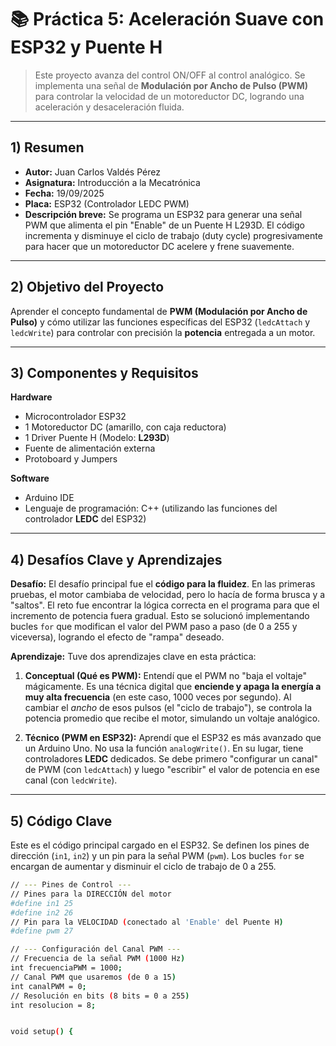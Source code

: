 # 📚 Práctica 5: Aceleración Suave con ESP32 y Puente H

> Este proyecto avanza del control ON/OFF al control analógico. Se implementa una señal de **Modulación por Ancho de Pulso (PWM)** para controlar la velocidad de un motoreductor DC, logrando una aceleración y desaceleración fluida.

---

## 1) Resumen

- **Autor:** Juan Carlos Valdés Pérez
- **Asignatura:** Introducción a la Mecatrónica
- **Fecha:** 19/09/2025
- **Placa:** ESP32 (Controlador LEDC PWM)
- **Descripción breve:** Se programa un ESP32 para generar una señal PWM que alimenta el pin "Enable" de un Puente H L293D. El código incrementa y disminuye el ciclo de trabajo (duty cycle) progresivamente para hacer que un motoreductor DC acelere y frene suavemente.

---

## 2) Objetivo del Proyecto

Aprender el concepto fundamental de **PWM (Modulación por Ancho de Pulso)** y cómo utilizar las funciones específicas del ESP32 (`ledcAttach` y `ledcWrite`) para controlar con precisión la **potencia** entregada a un motor.

---

## 3) Componentes y Requisitos

**Hardware**
- Microcontrolador ESP32
- 1 Motoreductor DC (amarillo, con caja reductora)
- 1 Driver Puente H (Modelo: **L293D**)
- Fuente de alimentación externa
- Protoboard y Jumpers

**Software**
- Arduino IDE
- Lenguaje de programación: C++ (utilizando las funciones del controlador **LEDC** del ESP32)

---

## 4) Desafíos Clave y Aprendizajes

**Desafío:**
El desafío principal fue el **código para la fluidez**. En las primeras pruebas, el motor cambiaba de velocidad, pero lo hacía de forma brusca y a "saltos". El reto fue encontrar la lógica correcta en el programa para que el incremento de potencia fuera gradual. Esto se solucionó implementando bucles `for` que modifican el valor del PWM paso a paso (de 0 a 255 y viceversa), logrando el efecto de "rampa" deseado.

**Aprendizaje:**
Tuve dos aprendizajes clave en esta práctica:

1.  **Conceptual (Qué es PWM):** Entendí que el PWM no "baja el voltaje" mágicamente. Es una técnica digital que **enciende y apaga la energía a muy alta frecuencia** (en este caso, 1000 veces por segundo). Al cambiar el *ancho* de esos pulsos (el "ciclo de trabajo"), se controla la potencia promedio que recibe el motor, simulando un voltaje analógico.

2.  **Técnico (PWM en ESP32):** Aprendí que el ESP32 es más avanzado que un Arduino Uno. No usa la función `analogWrite()`. En su lugar, tiene controladores **LEDC** dedicados. Se debe primero "configurar un canal" de PWM (con `ledcAttach`) y luego "escribir" el valor de potencia en ese canal (con `ledcWrite`).

---

## 5) Código Clave

Este es el código principal cargado en el ESP32. Se definen los pines de dirección (`in1`, `in2`) y un pin para la señal PWM (`pwm`). Los bucles `for` se encargan de aumentar y disminuir el ciclo de trabajo de 0 a 255.

```bash
// --- Pines de Control ---
// Pines para la DIRECCIÓN del motor
#define in1 25
#define in2 26
// Pin para la VELOCIDAD (conectado al 'Enable' del Puente H)
#define pwm 27

// --- Configuración del Canal PWM ---
// Frecuencia de la señal PWM (1000 Hz)
int frecuenciaPWM = 1000;
// Canal PWM que usaremos (de 0 a 15)
int canalPWM = 0;
// Resolución en bits (8 bits = 0 a 255)
int resolucion = 8;


void setup() {
```
